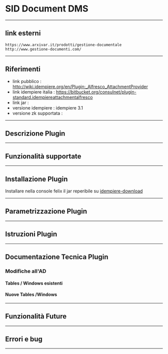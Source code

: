 

# SID Document DMS

---

## link esterni

```
https://www.arxivar.it/prodotti/gestione-documentale
http://www.gestione-documenti.com/
```

---

## Riferimenti

- link pubblico  : <http://wiki.idempiere.org/en/Plugin:_Alfresco_AttachmentProvider>
- link idempiere italia  : <https://bitbucket.org/consulnet/plugin-standard.idempiereattachmentalfresco>
- link jar  :
- versione idempiere  : idempiere 3.1
- versione zk supportata :

---

## Descrizione Plugin

---

## Funzionalità supportate

---

## Installazione Plugin

Installare nella console felix il jar reperibile su [idempiere-download](https://bitbucket.org/consulnet/idempiere-download)

---

## Parametrizzazione Plugin

---

## Istruzioni Plugin

---

## Documentazione Tecnica Plugin

### Modifiche all'AD

#### Tables / Windows esistenti

#### Nuove Tables /Windows

---

## Funzionalità Future

---

## Errori e bug

---